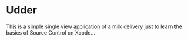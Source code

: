 # Udder
This is a simple single view application of a milk delivery just to learn the basics of Source Control on Xcode... 
